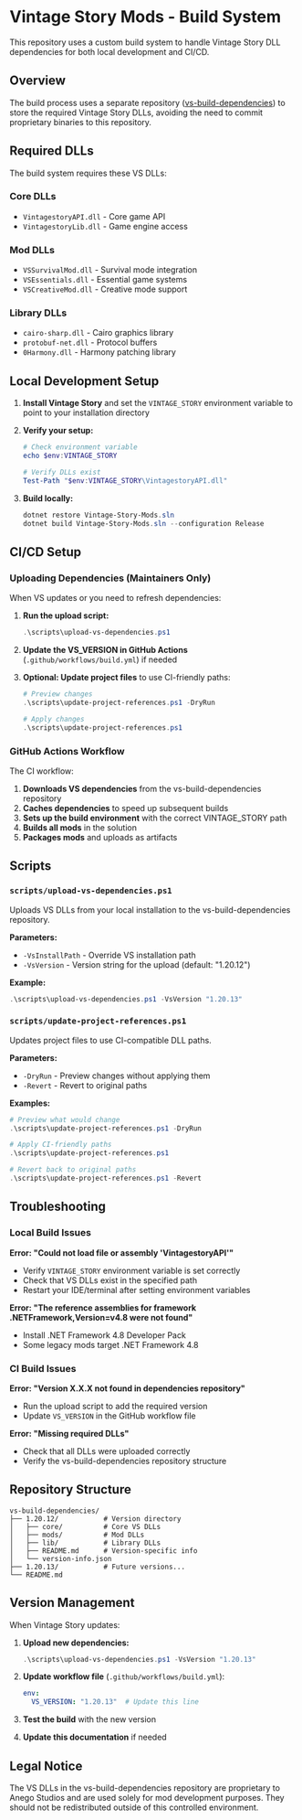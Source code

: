 # Vintage Story Mods - Build System

This repository uses a custom build system to handle Vintage Story DLL dependencies for both local development and CI/CD.

## Overview

The build process uses a separate repository ([vs-build-dependencies](https://github.com/BASIC-BIT/vs-build-dependencies)) to store the required Vintage Story DLLs, avoiding the need to commit proprietary binaries to this repository.

## Required DLLs

The build system requires these VS DLLs:

### Core DLLs
- `VintagestoryAPI.dll` - Core game API
- `VintagestoryLib.dll` - Game engine access

### Mod DLLs
- `VSSurvivalMod.dll` - Survival mode integration
- `VSEssentials.dll` - Essential game systems
- `VSCreativeMod.dll` - Creative mode support

### Library DLLs
- `cairo-sharp.dll` - Cairo graphics library
- `protobuf-net.dll` - Protocol buffers
- `0Harmony.dll` - Harmony patching library

## Local Development Setup

1. **Install Vintage Story** and set the `VINTAGE_STORY` environment variable to point to your installation directory

2. **Verify your setup:**
   ```powershell
   # Check environment variable
   echo $env:VINTAGE_STORY
   
   # Verify DLLs exist
   Test-Path "$env:VINTAGE_STORY\VintagestoryAPI.dll"
   ```

3. **Build locally:**
   ```powershell
   dotnet restore Vintage-Story-Mods.sln
   dotnet build Vintage-Story-Mods.sln --configuration Release
   ```

## CI/CD Setup

### Uploading Dependencies (Maintainers Only)

When VS updates or you need to refresh dependencies:

1. **Run the upload script:**
   ```powershell
   .\scripts\upload-vs-dependencies.ps1
   ```

2. **Update the VS_VERSION in GitHub Actions** (`.github/workflows/build.yml`) if needed

3. **Optional: Update project files** to use CI-friendly paths:
   ```powershell
   # Preview changes
   .\scripts\update-project-references.ps1 -DryRun
   
   # Apply changes
   .\scripts\update-project-references.ps1
   ```

### GitHub Actions Workflow

The CI workflow:

1. **Downloads VS dependencies** from the vs-build-dependencies repository
2. **Caches dependencies** to speed up subsequent builds
3. **Sets up the build environment** with the correct VINTAGE_STORY path
4. **Builds all mods** in the solution
5. **Packages mods** and uploads as artifacts

## Scripts

### `scripts/upload-vs-dependencies.ps1`
Uploads VS DLLs from your local installation to the vs-build-dependencies repository.

**Parameters:**
- `-VsInstallPath` - Override VS installation path
- `-VsVersion` - Version string for the upload (default: "1.20.12")

**Example:**
```powershell
.\scripts\upload-vs-dependencies.ps1 -VsVersion "1.20.13"
```

### `scripts/update-project-references.ps1`
Updates project files to use CI-compatible DLL paths.

**Parameters:**
- `-DryRun` - Preview changes without applying them
- `-Revert` - Revert to original paths

**Examples:**
```powershell
# Preview what would change
.\scripts\update-project-references.ps1 -DryRun

# Apply CI-friendly paths
.\scripts\update-project-references.ps1

# Revert back to original paths
.\scripts\update-project-references.ps1 -Revert
```

## Troubleshooting

### Local Build Issues

**Error: "Could not load file or assembly 'VintagestoryAPI'"**
- Verify `VINTAGE_STORY` environment variable is set correctly
- Check that VS DLLs exist in the specified path
- Restart your IDE/terminal after setting environment variables

**Error: "The reference assemblies for framework .NETFramework,Version=v4.8 were not found"**
- Install .NET Framework 4.8 Developer Pack
- Some legacy mods target .NET Framework 4.8

### CI Build Issues

**Error: "Version X.X.X not found in dependencies repository"**
- Run the upload script to add the required version
- Update `VS_VERSION` in the GitHub workflow file

**Error: "Missing required DLLs"**
- Check that all DLLs were uploaded correctly
- Verify the vs-build-dependencies repository structure

## Repository Structure

```
vs-build-dependencies/
├── 1.20.12/           # Version directory
│   ├── core/          # Core VS DLLs
│   ├── mods/          # Mod DLLs  
│   ├── lib/           # Library DLLs
│   ├── README.md      # Version-specific info
│   └── version-info.json
├── 1.20.13/           # Future versions...
└── README.md
```

## Version Management

When Vintage Story updates:

1. **Upload new dependencies:**
   ```powershell
   .\scripts\upload-vs-dependencies.ps1 -VsVersion "1.20.13"
   ```

2. **Update workflow file** (`.github/workflows/build.yml`):
   ```yaml
   env:
     VS_VERSION: "1.20.13"  # Update this line
   ```

3. **Test the build** with the new version

4. **Update this documentation** if needed

## Legal Notice

The VS DLLs in the vs-build-dependencies repository are proprietary to Anego Studios and are used solely for mod development purposes. They should not be redistributed outside of this controlled environment. 